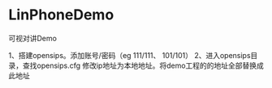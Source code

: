 # LinPhoneDemo
可视对讲Demo

1、搭建opensips。添加账号/密码（eg 111/111、 101/101）
2、进入opensips目录，查找opensips.cfg 修改ip地址为本地地址。将demo工程的的地址全部替换成此地址
